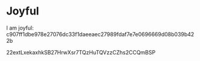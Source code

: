 # Joyful

I am joyful: c907ff1dbe978e27076dc33f1daeeaec27989fdaf7e7e0696669d08b039b422b


22extLxekaxhkSB27HrwXsr7TQzHuTQVzzCZhs2CCQmBSP